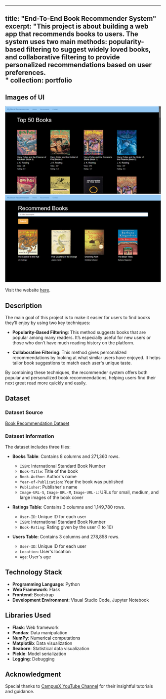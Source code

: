 
---
title: "End-To-End Book Recommender System"
excerpt: "This project is about building a web app that recommends books to users. The system uses two main methods: popularity-based filtering to suggest widely loved books, and collaborative filtering to provide personalized recommendations based on user preferences.<br/><img src=''>"
collection: portfolio
---

## Images of UI
![UI Image 1](https://github.com/23MD/Book-Recommendation-System/blob/08a062d932150ca6047be01201a555f9cbd74293/Book-Recommendation-System-1.png)
![UI Image 2](https://github.com/23MD/Book-Recommendation-System/blob/08a062d932150ca6047be01201a555f9cbd74293/Book-Recommendation-System-2.png)

Visit the website [here](https://book-recommendation-system-9ruh.onrender.com/).

## Description
The main goal of this project is to make it easier for users to find books they’ll enjoy by using two key techniques:

- **Popularity-Based Filtering**: This method suggests books that are popular among many readers. It’s especially useful for new users or those who don’t have much reading history on the platform.

- **Collaborative Filtering**: This method gives personalized recommendations by looking at what similar users have enjoyed. It helps tailor book suggestions to match each user's unique taste.

By combining these techniques, the recommender system offers both popular and personalized book recommendations, helping users find their next great read more quickly and easily.

## Dataset
### Dataset Source
[Book Recommendation Dataset](https://www.kaggle.com/datasets/arashnic/book-recommendation-dataset)

### Dataset Information
The dataset includes three files:

- **Books Table**: Contains 8 columns and 271,360 rows.
  - `ISBN`: International Standard Book Number
  - `Book-Title`: Title of the book
  - `Book-Author`: Author's name
  - `Year-of-Publication`: Year the book was published
  - `Publisher`: Publisher's name
  - `Image-URL-S`, `Image-URL-M`, `Image-URL-L`: URLs for small, medium, and large images of the book cover

- **Ratings Table**: Contains 3 columns and 1,149,780 rows.
  - `User-ID`: Unique ID for each user
  - `ISBN`: International Standard Book Number
  - `Book-Rating`: Rating given by the user (1 to 10)

- **Users Table**: Contains 3 columns and 278,858 rows.
  - `User-ID`: Unique ID for each user
  - `Location`: User's location
  - `Age`: User's age

## Technology Stack
- **Programming Language**: Python
- **Web Framework**: Flask
- **Frontend**: Bootstrap
- **Development Environment**: Visual Studio Code, Jupyter Notebook

## Libraries Used
- **Flask**: Web framework
- **Pandas**: Data manipulation
- **NumPy**: Numerical computations
- **Matplotlib**: Data visualization
- **Seaborn**: Statistical data visualization
- **Pickle**: Model serialization
- **Logging**: Debugging

## Acknowledgment
Special thanks to [CampusX YouTube Channel](https://www.youtube.com/@campusx-official) for their insightful tutorials and guidance.
